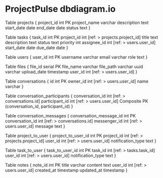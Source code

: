 # ProjectPulse dbdiagram.io

Table projects {
  project_id int PK
  project_name varchar
  description text
  start_date date
  end_date date
  status text
}

Table tasks {
  task_id int PK
  project_id int [ref: > projects.project_id]
  title text
  description text
  status text
  priority int
  assignee_id int [ref: > users.user_id]
  start_date date
  due_date date
}

Table users {
  user_id int PK
  username varchar
  email varchar
  role text
}

Table files {
  file_id serial PK
  file_name varchar
  file_path varchar
  uuid varchar
  upload_date timestamp
  user_id int [ref: > users.user_id]
}

Table conversations {
  id int PK
  owner_id int [ref: > users.user_id]
  name varchar
}

Table conversation_participants {
  conversation_id int [ref: > conversations.id]
  participant_id int [ref: > users.user_id]
  Composite PK (conversation_id, participant_id)
}

Table conversation_messages {
  conversation_message_id int PK
  conversation_id int [ref: > conversations.id]
  messenger_id int [ref: > users.user_id]
  message text
}

Table project_to_user {
  project_to_user_id int PK
  project_id int [ref: > projects.project_id]
  user_id int [ref: > users.user_id]
  notification_type text
}

Table task_to_user {
  task_to_user_id int PK
  task_id int [ref: > tasks.task_id]
  user_id int [ref: > users.user_id]
  notification_type text
}

Table notes {
  note_id int PK
  title varchar
  content text
  user_id int [ref: > users.user_id]
  created_at timestamp
  updated_at timestamp
}
